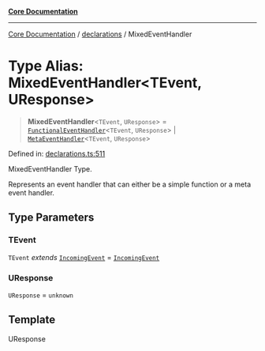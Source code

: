 [**Core Documentation**](../../README.md)

***

[Core Documentation](../../README.md) / [declarations](../README.md) / MixedEventHandler

# Type Alias: MixedEventHandler\<TEvent, UResponse\>

> **MixedEventHandler**\<`TEvent`, `UResponse`\> = [`FunctionalEventHandler`](FunctionalEventHandler.md)\<`TEvent`, `UResponse`\> \| [`MetaEventHandler`](../interfaces/MetaEventHandler.md)\<`TEvent`, `UResponse`\>

Defined in: [declarations.ts:511](https://github.com/stonemjs/core/blob/e2200da501349da1fec304d821c002bb6d055b61/src/declarations.ts#L511)

MixedEventHandler Type.

Represents an event handler that can either be a simple function or a meta event handler.

## Type Parameters

### TEvent

`TEvent` *extends* [`IncomingEvent`](../../events/IncomingEvent/classes/IncomingEvent.md) = [`IncomingEvent`](../../events/IncomingEvent/classes/IncomingEvent.md)

### UResponse

`UResponse` = `unknown`

## Template

UResponse
